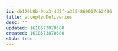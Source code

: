 ```yaml
---
id: cb170b8b-9da3-4d5f-a325-869007cb2496
title: acceptedDeliveries
desc: ''
updated: 1618573870580
created: 1618573870580
stub: true
---
```


